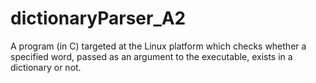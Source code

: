 # dictionaryParser_A2
A program (in C) targeted at the Linux platform which checks whether a specified word, passed as an argument to the executable, exists in a dictionary or not.
